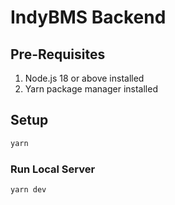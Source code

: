 # IndyBMS Backend

## Pre-Requisites
1. Node.js 18 or above installed
2. Yarn package manager installed

## Setup
```sh
yarn
```

### Run Local Server
```sh
yarn dev
```